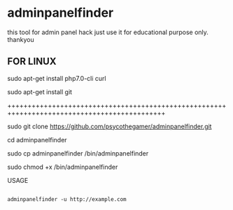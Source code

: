 # adminpanelfinder
this tool for admin panel hack just use it for educational purpose only. thankyou

FOR LINUX
----------------------------------------------------------------------------------------

sudo apt-get install php7.0-cli curl

sudo apt-get install git

+++++++++++++++++++++++++++++++++++++++++++++++++++++++++++++++++++++++++++++++++++++++++++++

sudo git clone https://github.com/psycothegamer/adminpanelfinder.git

cd adminpanelfinder

sudo cp adminpanelfinder /bin/adminpanelfinder

sudo chmod +x /bin/adminpanelfinder

USAGE
~~~~~~~~~~~~~~~~~~~~~~~~~~~~~~~~~~~~~~~~~~~~~~~~~~~~~~~~~~~~~~~~~~~~~~~~~~~~~~~~~~~~~~~~~~~~~~

adminpanelfinder -u http://example.com
